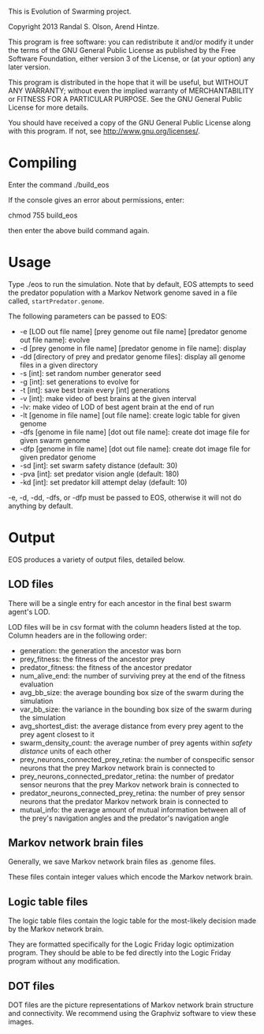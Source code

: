 This is Evolution of Swarming project.

Copyright 2013 Randal S. Olson, Arend Hintze.

This program is free software: you can redistribute it and/or modify
it under the terms of the GNU General Public License as published by
the Free Software Foundation, either version 3 of the License, or
(at your option) any later version.

This program is distributed in the hope that it will be useful,
but WITHOUT ANY WARRANTY; without even the implied warranty of
MERCHANTABILITY or FITNESS FOR A PARTICULAR PURPOSE.  See the
GNU General Public License for more details.

You should have received a copy of the GNU General Public License
along with this program.  If not, see <http://www.gnu.org/licenses/>.

Compiling
====================

Enter the command ./build_eos

If the console gives an error about permissions, enter:

chmod 755 build_eos

then enter the above build command again.

Usage
====================

Type ./eos to run the simulation. Note that by default, EOS attempts to seed the predator population with a Markov Network genome saved in a file called, `startPredator.genome`.

The following parameters can be passed to EOS:

* -e [LOD out file name] [prey genome out file name] [predator genome out file name]: evolve
* -d [prey genome in file name] [predator genome in file name]: display 
* -dd [directory of prey and predator genome files]: display all genome files in a given directory
* -s [int]: set random number generator seed
* -g [int]: set generations to evolve for
* -t [int]: save best brain every [int] generations
* -v [int]: make video of best brains at the given interval
* -lv: make video of LOD of best agent brain at the end of run
* -lt [genome in file name] [out file name]: create logic table for given genome
* -dfs [genome in file name] [dot out file name]: create dot image file for given swarm genome
* -dfp [genome in file name] [dot out file name]: create dot image file for given predator genome
* -sd [int]: set swarm safety distance (default: 30)
* -pva [int]: set predator vision angle (default: 180)
* -kd [int]: set predator kill attempt delay (default: 10)

-e, -d, -dd, -dfs, or -dfp must be passed to EOS, otherwise it will not do anything by default.

Output
====================

EOS produces a variety of output files, detailed below.

LOD files
---------------------

There will be a single entry for each ancestor in the final best swarm agent's LOD.

LOD files will be in csv format with the column headers listed at the top. Column headers are in the following order:

* generation: the generation the ancestor was born
* prey_fitness: the fitness of the ancestor prey
* predator_fitness: the fitness of the ancestor predator
* num_alive_end: the number of surviving prey at the end of the fitness evaluation
* avg_bb_size: the average bounding box size of the swarm during the simulation
* var_bb_size: the variance in the bounding box size of the swarm during the simulation
* avg_shortest_dist: the average distance from every prey agent to the prey agent closest to it
* swarm_density_count: the average number of prey agents within *safety distance* units of each other
* prey_neurons_connected_prey_retina: the number of conspecific sensor neurons that the prey Markov network brain is connected to
* prey_neurons_connected_predator_retina: the number of predator sensor neurons that the prey Markov network brain is connected to
* predator_neurons_connected_prey_retina: the number of prey sensor neurons that the predator Markov network brain is connected to
* mutual_info: the average amount of mutual information between all of the prey's navigation angles and the predator's navigation angle

Markov network brain files
---------------------

Generally, we save Markov network brain files as .genome files.

These files contain integer values which encode the Markov network brain.

Logic table files
---------------------

The logic table files contain the logic table for the most-likely decision made by the Markov network brain.

They are formatted specifically for the Logic Friday logic optimization program. They should be able to be fed directly into the Logic Friday program without any modification.

DOT files
---------------------

DOT files are the picture representations of Markov network brain structure and connectivity. We recommend using the Graphviz software to view these images.
